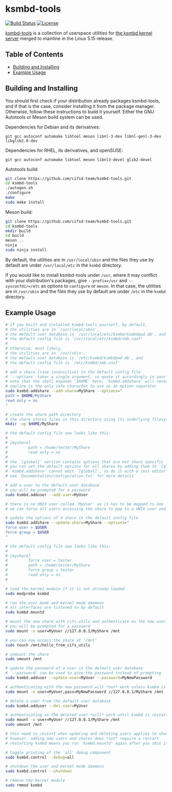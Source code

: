 # ksmbd-tools

[![Build Status](https://app.travis-ci.com/cifsd-team/ksmbd-tools.svg?branch=master)](https://app.travis-ci.com/cifsd-team/ksmbd-tools)
[![License](https://img.shields.io/badge/License-GPL_v2-blue.svg)](https://www.gnu.org/licenses/old-licenses/gpl-2.0.en.html)

[ksmbd-tools](https://github.com/cifsd-team/ksmbd-tools)
is a collection of userspace utilities for
[the ksmbd kernel server](https://www.kernel.org/doc/html/latest/filesystems/cifs/ksmbd.html)
merged to mainline in the Linux 5.15 release.

## Table of Contents

- [Building and Installing](#building-and-installing)
- [Example Usage](#example-usage)

## Building and Installing

You should first check if your distribution already packages ksmbd-tools,
and if that is the case, consider installing it from the package manager.
Otherwise, follow these instructions to build it yourself.
Either the GNU Autotools or Meson build system can be used.

Dependencies for Debian and its derivatives:
```
git gcc autoconf automake libtool meson libnl-3-dev libnl-genl-3-dev libglib2.0-dev
```

Dependencies for RHEL, its derivatives, and openSUSE:
```
git gcc autoconf automake libtool meson libnl3-devel glib2-devel
```

Autotools build:
```sh
git clone https://github.com/cifsd-team/ksmbd-tools.git
cd ksmbd-tools
./autogen.sh
./configure
make
sudo make install
```

Meson build:
```sh
git clone https://github.com/cifsd-team/ksmbd-tools.git
cd ksmbd-tools
mkdir build
cd build
meson ..
ninja
sudo ninja install
```

By default, the utilities are in `/usr/local/sbin` and the files they use by
default are under `/usr/local/etc` in the `ksmbd` directory.

If you would like to install ksmbd-tools under `/usr`, where it may conflict
with your distribution's packages, give `--prefix=/usr` and `--sysconfdir=/etc`
as options to `configure` or `meson`. In that case, the utilities are in
`/usr/sbin` and the files they use by default are under `/etc` in the `ksmbd`
directory.

## Example Usage

```sh
# if you built and installed ksmbd-tools yourself, by default,
# the utilities are in `/usr/local/sbin',
# the default user database is `/usr/local/etc/ksmbd/ksmbdpwd.db', and
# the default config file is `/usr/local/etc/ksmbd/smb.conf'
#
# otherwise, most likely,
# the utilities are in `/usr/sbin',
# the default user database is `/etc/ksmbd/ksmbdpwd.db', and
# the default config file is `/etc/ksmbd/smb.conf'

# add a share (case insensitive) to the default config file
# `--options' takes a single argument, so quote it accordingly in your shell
# note that the shell expands `$HOME' here, `ksmbd.addshare' will never do it
# newline is the only safe character to use as an option separator
sudo ksmbd.addshare --add-share=MyShare --options="
path = $HOME/MyShare
read only = no
"

# create the share path directory
# the share stores files in this directory using its underlying filesystem
mkdir -vp $HOME/MyShare

# the default config file now looks like this:
#
# [myshare]
#         path = /home/tester/MyShare
#         read only = no
#
# the `[global]' section contains options that are not share specific
# you can set the default options for all shares by adding them to `[global]'
# `ksmbd.addshare` cannot edit `[global]', so do it with a text editor
# see `Documentation/configuration.txt' for more details

# add a user to the default user database
# you will be prompted for a password
sudo ksmbd.adduser --add-user=MyUser

# there is no UNIX user called `MyUser' so it has to be mapped to one
# we can force all users accessing the share to map to a UNIX user and group

# update the options of a share in the default config file
sudo ksmbd.addshare --update-share=MyShare --options="
force user = $USER
force group = $USER
"

# the default config file now looks like this:
#
# [myshare]
#         force user = tester
#         path = /home/tester/MyShare
#         force group = tester
#         read only = no
#

# load the kernel module if it is not already loaded
sudo modprobe ksmbd

# run the user mode and kernel mode daemons
# all interfaces are listened to by default
sudo ksmbd.mountd

# mount the new share with cifs-utils and authenticate as the new user
# you will be prompted for a password
sudo mount -o user=MyUser //127.0.0.1/MyShare /mnt

# you can now access the share at `/mnt'
sudo touch /mnt/hello_from_cifs_utils

# unmount the share
sudo umount /mnt

# update the password of a user in the default user database
# `--password' can be used to give the password instead of prompting
sudo ksmbd.adduser --update-user=MyUser --password=MyNewPassword

# authenticating with the new password will *not* work unless ksmbd is restarted
sudo mount -o user=MyUser,pass=MyNewPassword //127.0.0.1/MyShare /mnt

# delete a user from the default user database
sudo ksmbd.adduser --del-user=MyUser

# authenticating as the deleted user *will* work until ksmbd is restarted
sudo mount -o user=MyUser //127.0.0.1/MyShare /mnt
sudo umount /mnt

# this need to restart when updating and deleting users applies to shares as well
# however, adding new users and shares does *not* require a restart
# restarting ksmbd means you run `ksmbd.mountd' again after you shut it down

# toggle printing of the `all' debug component
sudo ksmbd.control --debug=all

# shutdown the user and kernel mode daemons
sudo ksmbd.control --shutdown

# remove the kernel module
sudo rmmod ksmbd
```

